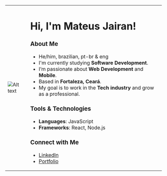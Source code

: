 <table>
  <tr>
    <td>
      <img src="https://64.media.tumblr.com/fd2c2189d53fab92d17a29ce93aade75/acf33f34b877bdb7-11/s540x810/407e6cbdd9adc4251f547a7582840d5f046140cc.pnj" alt="Alt text">
    </td>
    <td>
      <h1>Hi, I'm Mateus Jairan!</h1>
      <h3>About Me</h3>
      <ul>
        <li>He/him, brazilian, pt-br & eng</li>
        <li>I'm currently studying <b>Software Development</b>.</li>
        <li>I’m passionate about <b>Web Development</b> and <b>Mobile</b>.</li>
        <li>Based in <b>Fortaleza, Ceará</b>.</li>
        <li>My goal is to work in the <b>Tech industry</b> and grow as a professional.</li>
      </ul>
      <h3>Tools & Technologies</h3>
      <ul>
        <li><b>Languages</b>: JavaScript </li>
        <li><b>Frameworks</b>: React, Node.js</li>
      </ul>
      <h3>Connect with Me</h3>
      <ul>
        <li><a href="your-linkedin-profile">LinkedIn</a></li>
        <li><a href="your-portfolio-link">Portfolio</a></li>
      </ul>
    </td>
  </tr>
</table>
